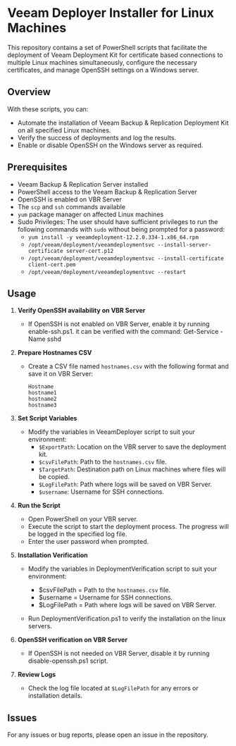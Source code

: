 # Veeam Deployer Installer for Linux Machines

This repository contains a set of PowerShell scripts that facilitate the deployment of Veeam Deployment Kit for certificate based connections to multiple Linux machines simultaneously, configure the necessary certificates, and manage OpenSSH settings on a Windows server.

## Overview

With these scripts, you can:
- Automate the installation of Veeam Backup & Replication Deployment Kit on all specified Linux machines.
- Verify the success of deployments and log the results.
- Enable or disable OpenSSH on the Windows server as required.
  
## Prerequisites

- Veeam Backup & Replication Server installed
- PowerShell access to the Veeam Backup & Replication Server
- OpenSSH is enabled on VBR Server
- The `scp` and `ssh` commands available
- `yum` package manager on affected Linux machines
- Sudo Privileges: The user should have sufficient privileges to run the following commands with `sudo` without being prompted for a password:
  - `yum install -y veeamdeployment-12.2.0.334-1.x86_64.rpm`
  - `/opt/veeam/deployment/veeamdeploymentsvc --install-server-certificate server-cert.p12`
  - `/opt/veeam/deployment/veeamdeploymentsvc --install-certificate client-cert.pem`
  - `/opt/veeam/deployment/veeamdeploymentsvc --restart`

## Usage

1. **Verify OpenSSH availability on VBR Server**
   - If OpenSSH is not enabled on VBR Server, enable it by running enable-ssh.ps1.
     it can be verified with the command:     Get-Service -Name sshd

2. **Prepare Hostnames CSV**
   - Create a CSV file named `hostnames.csv` with the following format and save it on VBR Server:
     ```
     Hostname
     hostname1
     hostname2
     hostname3
     ```

3. **Set Script Variables**
   - Modify the variables in VeeamDeployer script to suit your environment:
     - `$ExportPath`: Location on the VBR server to save the deployment kit.
     - `$csvFilePath`: Path to the `hostnames.csv` file.
     - `$TargetPath`: Destination path on Linux machines where files will be copied.
     - `$LogFilePath`: Path where logs will be saved on VBR Server.
     - `$username`: Username for SSH connections.

4. **Run the Script**
   - Open PowerShell on your VBR server.
   - Execute the script to start the deployment process. The progress will be logged in the specified log file.
   - Enter the user password when prompted.
  
5. **Installation Verification**
   - Modify the variables in DeploymentVerification script to suit your environment:
      - $csvFilePath = Path to the `hostnames.csv` file.
      - $username = Username for SSH connections.
      - $LogFilePath = Path where logs will be saved on VBR Server.

   - Run DeploymentVerification.ps1 to verify the installation on the linux servers.
     
6. **OpenSSH verification on VBR Server**
   - If OpenSSH is not needed on VBR Server, disable it by running disable-openssh.ps1 script.
   
7. **Review Logs**
   - Check the log file located at `$LogFilePath` for any errors or installation details.

## Issues

For any issues or bug reports, please open an issue in the repository.

